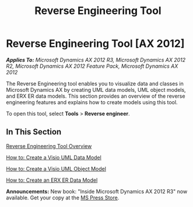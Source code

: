 ﻿---
title: Reverse Engineering Tool
TOCTitle: Reverse Engineering Tool
ms:assetid: 032188e1-900d-4140-a46a-8e980b582a1d
ms:mtpsurl: https://msdn.microsoft.com/en-us/library/Aa499193(v=AX.60)
ms:contentKeyID: 35240214
ms.date: 05/18/2015
mtps_version: v=AX.60
---

# Reverse Engineering Tool [AX 2012]


_**Applies To:** Microsoft Dynamics AX 2012 R3, Microsoft Dynamics AX 2012 R2, Microsoft Dynamics AX 2012 Feature Pack, Microsoft Dynamics AX 2012_

The Reverse Engineering tool enables you to visualize data and classes in Microsoft Dynamics AX by creating UML data models, UML object models, and ERX ER data models. This section provides an overview of the reverse engineering features and explains how to create models using this tool.

To open this tool, select **Tools** \> **Reverse engineer**.

## In This Section

[Reverse Engineering Tool Overview](reverse-engineering-tool-overview.md)

[How to: Create a Visio UML Data Model](how-to-create-a-visio-uml-data-model.md)

[How to: Create a Visio UML Object Model](how-to-create-a-visio-uml-object-model.md)

[How to: Create an ERX ER Data Model](how-to-create-an-erx-er-data-model.md)

  
**Announcements:** New book: "Inside Microsoft Dynamics AX 2012 R3" now available. Get your copy at the [MS Press Store](https://www.microsoftpressstore.com/store/inside-microsoft-dynamics-ax-2012-r3-9780735685109).

